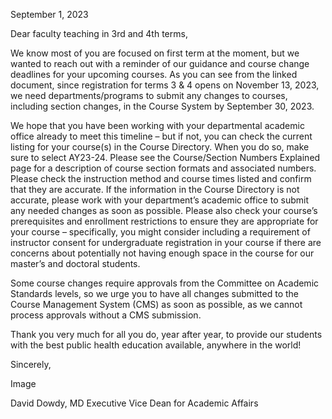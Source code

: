 September 1, 2023
 
Dear faculty teaching in 3rd and 4th terms,
 
We know most of you are focused on first term at the moment, but we wanted to reach out with a reminder of our guidance and course change deadlines for your upcoming courses. As you can see from the linked document, since registration for terms 3 & 4 opens on November 13, 2023, we need departments/programs to submit any changes to courses, including section changes, in the Course System by September 30, 2023. 
 
We hope that you have been working with your departmental academic office already to meet this timeline – but if not, you can check the current listing for your course(s) in the Course Directory. When you do so, make sure to select AY23-24. Please see the Course/Section Numbers Explained page for a description of course section formats and associated numbers. Please check the instruction method and course times listed and confirm that they are accurate. If the information in the Course Directory is not accurate, please work with your department’s academic office to submit any needed changes as soon as possible. Please also check your course’s prerequisites and enrollment restrictions to ensure they are appropriate for your course – specifically, you might consider including a requirement of instructor consent for undergraduate registration in your course if there are concerns about potentially not having enough space in the course for our master’s and doctoral students.  
 
Some course changes require approvals from the Committee on Academic Standards levels, so we urge you to have all changes submitted to the Course Management System (CMS) as soon as possible, as we cannot process approvals without a CMS submission.  
 
Thank you very much for all you do, year after year, to provide our students with the best public health education available, anywhere in the world! 
 
Sincerely,

Image
 

 
David Dowdy, MD
Executive Vice Dean for Academic Affairs
